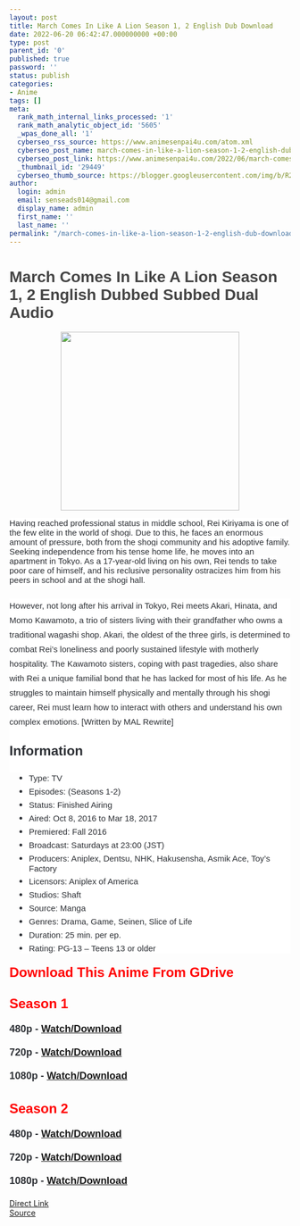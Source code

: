 ```yaml
---
layout: post
title: March Comes In Like A Lion Season 1, 2 English Dub Download
date: 2022-06-20 06:42:47.000000000 +00:00
type: post
parent_id: '0'
published: true
password: ''
status: publish
categories:
- Anime
tags: []
meta:
  rank_math_internal_links_processed: '1'
  rank_math_analytic_object_id: '5605'
  _wpas_done_all: '1'
  cyberseo_rss_source: https://www.animesenpai4u.com/atom.xml
  cyberseo_post_name: march-comes-in-like-a-lion-season-1-2-english-dub-download
  cyberseo_post_link: https://www.animesenpai4u.com/2022/06/march-comes-in-like-lion-season-1-2.html
  _thumbnail_id: '29449'
  cyberseo_thumb_source: https://blogger.googleusercontent.com/img/b/R29vZ2xl/AVvXsEjVKq-i5S8r9yY67FyTulyR0RULlz3hqGLSTiKPxqCMTFttiygl2mhKoPTRT4UUdHbRzzwgIJgyO_PKJ-ZNTnOS_SLqRpRAANBJ8sAlnjl5HnZUDFZOF98vCmsack8p6o3lLnzOshT3rcV_PdY1Gcc0djfU6Oqvq45wwZqP70a0WD_Qmo-J6pILuAl_/s320/o.taco.lvlup-20220617-0001.webp
author:
  login: admin
  email: senseads014@gmail.com
  display_name: admin
  first_name: ''
  last_name: ''
permalink: "/march-comes-in-like-a-lion-season-1-2-english-dub-download/"
---
```

<h1 style="text-align: left;"><span style="color: #444444; font-family: arial;">March Comes In Like A Lion Season 1, 2 English Dubbed Subbed Dual Audio</span></h1>
<div class="separator" style="clear: both; text-align: center;"><a href="https://blogger.googleusercontent.com/img/b/R29vZ2xl/AVvXsEjVKq-i5S8r9yY67FyTulyR0RULlz3hqGLSTiKPxqCMTFttiygl2mhKoPTRT4UUdHbRzzwgIJgyO_PKJ-ZNTnOS_SLqRpRAANBJ8sAlnjl5HnZUDFZOF98vCmsack8p6o3lLnzOshT3rcV_PdY1Gcc0djfU6Oqvq45wwZqP70a0WD_Qmo-J6pILuAl_/s640/o.taco.lvlup-20220617-0001.webp" style="margin-left: 1em; margin-right: 1em;"><span style="font-family: arial;"><img border="0" data-original-height="640" data-original-width="640" height="320" src="{{ site.baseurl }}/assets/2022/06/o.taco.lvlup-20220617-0001.webp" width="320" /></span></a></div>
<p><span style="background-color: white; color: #2c2f34; font-size: 15px;"><span style="font-family: arial;">Having reached professional status in middle school, Rei Kiriyama is one of the few elite in the world of shogi. Due to this, he faces an enormous amount of pressure, both from the shogi community and his adoptive family. Seeking independence from his tense home life, he moves into an apartment in Tokyo. As a 17-year-old living on his own, Rei tends to take poor care of himself, and his reclusive personality ostracizes him from his peers in school and at the shogi hall.</span></span>
<p style="background-color: white; border: 0px; box-sizing: border-box; color: #2c2f34; font-size: 15px; line-height: 26px; list-style: none; margin: 0px 0px 25px; outline: none; padding: 0px;"></p>
<p style="background-color: white; border: 0px; box-sizing: border-box; color: #2c2f34; font-size: 15px; line-height: 26px; list-style: none; margin: 0px; outline: none; padding: 0px;"><span style="font-family: arial;">However, not long after his arrival in Tokyo, Rei meets Akari, Hinata, and Momo Kawamoto, a trio of sisters living with their grandfather who owns a traditional wagashi shop. Akari, the oldest of the three girls, is determined to combat Rei’s loneliness and poorly sustained lifestyle with motherly hospitality. The Kawamoto sisters, coping with past tragedies, also share with Rei a unique familial bond that he has lacked for most of his life. As he struggles to maintain himself physically and mentally through his shogi career, Rei must learn how to interact with others and understand his own complex emotions. [Written by MAL Rewrite]</span></p>
<p style="background-color: white; border: 0px; box-sizing: border-box; color: #2c2f34; font-size: 15px; line-height: 26px; list-style: none; margin: 0px; outline: none; padding: 0px;"><span style="font-family: arial;"><br /></span></p>
<p style="background-color: white; border: 0px; box-sizing: border-box; color: #2c2f34; line-height: 26px; list-style: none; margin: 0px; outline: none; padding: 0px;"><b><span style="font-family: arial; font-size: x-large;">Information</span></b></p>
<p style="background-color: white; border: 0px; box-sizing: border-box; color: #2c2f34; font-size: 15px; line-height: 26px; list-style: none; margin: 0px; outline: none; padding: 0px;"><span style="font-family: arial;"><br /></span></p>
<ul style="background-color: white; border: 0px; box-sizing: border-box; color: #2c2f34; font-size: 15px; list-style: none; margin: 0px 0px 20px 20px; outline: none; padding: 0px 0px 0px 15px;">
<li style="border: 0px; box-sizing: border-box; list-style: none disc; margin: 0px 0px 5px; outline: none; padding: 0px;"><span style="font-family: arial;">Type: TV</span></li>
<li style="border: 0px; box-sizing: border-box; list-style: none disc; margin: 0px 0px 5px; outline: none; padding: 0px;"><span style="font-family: arial;">Episodes: (Seasons 1-2)</span></li>
<li style="border: 0px; box-sizing: border-box; list-style: none disc; margin: 0px 0px 5px; outline: none; padding: 0px;"><span style="font-family: arial;">Status: Finished Airing</span></li>
<li style="border: 0px; box-sizing: border-box; list-style: none disc; margin: 0px 0px 5px; outline: none; padding: 0px;"><span style="font-family: arial;">Aired: Oct 8, 2016 to Mar 18, 2017</span></li>
<li style="border: 0px; box-sizing: border-box; list-style: none disc; margin: 0px 0px 5px; outline: none; padding: 0px;"><span style="font-family: arial;">Premiered: Fall 2016</span></li>
<li style="border: 0px; box-sizing: border-box; list-style: none disc; margin: 0px 0px 5px; outline: none; padding: 0px;"><span style="font-family: arial;">Broadcast: Saturdays at 23:00 (JST)</span></li>
<li style="border: 0px; box-sizing: border-box; list-style: none disc; margin: 0px 0px 5px; outline: none; padding: 0px;"><span style="font-family: arial;">Producers: Aniplex, Dentsu, NHK, Hakusensha, Asmik Ace, Toy’s Factory</span></li>
<li style="border: 0px; box-sizing: border-box; list-style: none disc; margin: 0px 0px 5px; outline: none; padding: 0px;"><span style="font-family: arial;">Licensors: Aniplex of America</span></li>
<li style="border: 0px; box-sizing: border-box; list-style: none disc; margin: 0px 0px 5px; outline: none; padding: 0px;"><span style="font-family: arial;">Studios: Shaft</span></li>
<li style="border: 0px; box-sizing: border-box; list-style: none disc; margin: 0px 0px 5px; outline: none; padding: 0px;"><span style="font-family: arial;">Source: Manga</span></li>
<li style="border: 0px; box-sizing: border-box; list-style: none disc; margin: 0px 0px 5px; outline: none; padding: 0px;"><span style="font-family: arial;">Genres: Drama, Game, Seinen, Slice of Life</span></li>
<li style="border: 0px; box-sizing: border-box; list-style: none disc; margin: 0px 0px 5px; outline: none; padding: 0px;"><span style="font-family: arial;">Duration: 25 min. per ep.</span></li>
<li style="border: 0px; box-sizing: border-box; list-style: none disc; margin: 0px 0px 5px; outline: none; padding: 0px;"><span style="font-family: arial;">Rating: PG-13 – Teens 13 or older</span></li>
</ul>
<div><span style="color: red; font-family: arial; font-size: x-large;"><b>Download This Anime From GDrive</b></span></div>
<div><span style="color: red; font-family: arial; font-size: x-large;"><b><br /></b></span></div>
<div><span style="color: red; font-family: arial; font-size: x-large;"><b>Season 1&nbsp;</b></span></div>
<div><span style="color: #2c2f34; font-family: arial; font-size: large;"><b><br /></b></span></div>
<div><span style="color: #2c2f34; font-family: arial; font-size: large;"><b>480p - <a href="https://drive.google.com/folderview?id=1DXNw76kXdWVOna1mMYYCU7g3qgHX2Pr3" target="_blank" rel="noopener">Watch/Download</a></b></span></div>
<div><span style="color: #2c2f34; font-family: arial; font-size: large;"><b><br /></b></span></div>
<div><span style="color: #2c2f34; font-family: arial; font-size: large;"><b>720p - <a href="https://drive.google.com/folderview?id=1DXNw76kXdWVOna1mMYYCU7g3qgHX2Pr3" target="_blank" rel="noopener">Watch/Download</a></b></span></div>
<div><span style="color: #2c2f34; font-family: arial; font-size: large;"><b><br /></b></span></div>
<div><span style="color: #2c2f34; font-family: arial; font-size: large;"><b>1080p - <a href="https://drive.google.com/folderview?id=1DXNw76kXdWVOna1mMYYCU7g3qgHX2Pr3" target="_blank" rel="noopener">Watch/Download</a></b></span></div>
<div><span style="color: #2c2f34; font-family: arial;"><span style="font-size: 15px;"><br /></span></span></div>
<div><span style="color: #2c2f34; font-family: arial;"><span style="font-size: 15px;"><br /></span></span></div>
<div>
<div><span style="color: red; font-family: arial; font-size: x-large;"><b>Season 2</b></span></div>
<div><span style="color: #2c2f34; font-family: arial; font-size: large;"><b><br /></b></span></div>
<div><span style="color: #2c2f34; font-family: arial; font-size: large;"><b>480p - <a href="https://drive.google.com/folderview?id=1HpbXopfWCU2fMLoCkKM6uJBWOTvjq3iX" target="_blank" rel="noopener">Watch/Download</a></b></span></div>
<div><span style="color: #2c2f34; font-family: arial; font-size: large;"><b><br /></b></span></div>
<div><span style="color: #2c2f34; font-family: arial; font-size: large;"><b>720p - <a href="https://drive.google.com/folderview?id=1HpbXopfWCU2fMLoCkKM6uJBWOTvjq3iX" target="_blank" rel="noopener">Watch/Download</a></b></span></div>
<div><span style="color: #2c2f34; font-family: arial; font-size: large;"><b><br /></b></span></div>
<div><span style="color: #2c2f34; font-family: arial; font-size: large;"><b>1080p - <a href="https://drive.google.com/folderview?id=1HpbXopfWCU2fMLoCkKM6uJBWOTvjq3iX" target="_blank" rel="noopener">Watch/Download</a></b></span></div>
</div>
<div><span style="color: #2c2f34; font-family: arial; font-size: large;"><b><br /></b></span></div>
<link rel="stylesheet" href="https://cdnjs.cloudflare.com/ajax/libs/font-awesome/4.7.0/css/font-awesome.min.css" />
<div class="divbtn"> <a href="https://handymansurrender.com/fihup8buzv?key=94550f7ce39444073321dde3b8782f97" class="btn"><i class="fa fa-download"></i> Direct Link</a> <br /><a href="https://www.animesenpai4u.com/2022/06/march-comes-in-like-lion-season-1-2.html">Source</a> </div>
